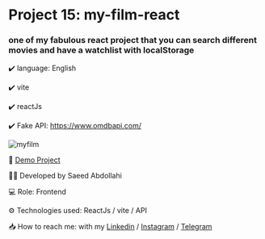 # Project 15: my-film-react

### one of my fabulous react project that you can search different movies and have a watchlist with localStorage


✔️ language: English

✔️ vite

✔️ reactJs

✔️ Fake API: https://www.omdbapi.com/


![myfilm](https://github.com/user-attachments/assets/8d63e772-b6f8-4ab6-be9d-8236ded2cef7)



🔗 [Demo Project]()

👨‍💻 Developed by Saeed Abdollahi

💻 Role: Frontend

⚙️ Technologies used: ReactJs / vite / API

📥 How to reach me: with my [Linkedin](https://www.linkedin.com/in/saeeddev-ir) / [Instagram](https://instagram.com/saeeddev_ir) / [Telegram](https://t.me/saeeddev_ir)
